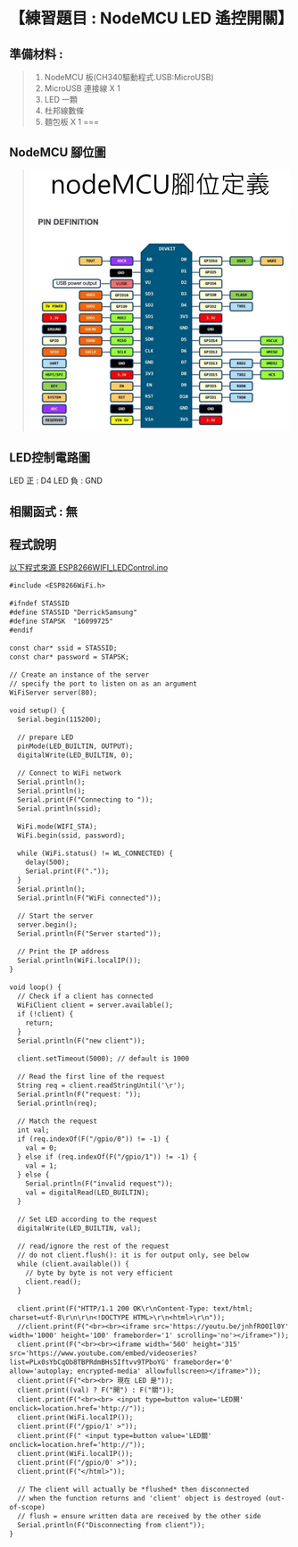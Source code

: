 <h1>【練習題目 : NodeMCU LED 遙控開關】</h1>

## 準備材料 : 
>1. NodeMCU 板(CH340驅動程式.USB:MicroUSB)
>2. MicroUSB 連接線 X 1
>3. LED 一顆
>4. 杜邦線數條
>5. 麵包板 X 1
===

## NodeMCU 腳位圖 

>![](https://github.com/derricktsai0904/Arduino/blob/master/04%20NodeMCU/Blink/nodemcu_pin.PNG?raw=true)

## LED控制電路圖
LED 正 : D4
LED 負 : GND

## 相關函式 : 無

## 程式說明

[以下程式來源 ESP8266WIFI_LEDControl.ino ]:https://github.com/derricktsai0904/Arduino/blob/master/04%20NodeMCU/LEDControl/ESP8266WIFI_LEDControl.ino "ESP8266WIFI_LEDControl.ino"
[以下程式來源 ESP8266WIFI_LEDControl.ino ]
``` arduino
#include <ESP8266WiFi.h>

#ifndef STASSID
#define STASSID "DerrickSamsung"
#define STAPSK  "16099725"
#endif

const char* ssid = STASSID;
const char* password = STAPSK;

// Create an instance of the server
// specify the port to listen on as an argument
WiFiServer server(80);

void setup() {
  Serial.begin(115200);

  // prepare LED
  pinMode(LED_BUILTIN, OUTPUT);
  digitalWrite(LED_BUILTIN, 0);

  // Connect to WiFi network
  Serial.println();
  Serial.println();
  Serial.print(F("Connecting to "));
  Serial.println(ssid);

  WiFi.mode(WIFI_STA);
  WiFi.begin(ssid, password);

  while (WiFi.status() != WL_CONNECTED) {
    delay(500);
    Serial.print(F("."));
  }
  Serial.println();
  Serial.println(F("WiFi connected"));

  // Start the server
  server.begin();
  Serial.println(F("Server started"));

  // Print the IP address
  Serial.println(WiFi.localIP());
}

void loop() {
  // Check if a client has connected
  WiFiClient client = server.available();
  if (!client) {
    return;
  }
  Serial.println(F("new client"));

  client.setTimeout(5000); // default is 1000

  // Read the first line of the request
  String req = client.readStringUntil('\r');
  Serial.println(F("request: "));
  Serial.println(req);

  // Match the request
  int val;
  if (req.indexOf(F("/gpio/0")) != -1) {
    val = 0;
  } else if (req.indexOf(F("/gpio/1")) != -1) {
    val = 1;
  } else {
    Serial.println(F("invalid request"));
    val = digitalRead(LED_BUILTIN);
  }

  // Set LED according to the request
  digitalWrite(LED_BUILTIN, val);

  // read/ignore the rest of the request
  // do not client.flush(): it is for output only, see below
  while (client.available()) {
    // byte by byte is not very efficient
    client.read();
  }

  client.print(F("HTTP/1.1 200 OK\r\nContent-Type: text/html; charset=utf-8\r\n\r\n<!DOCTYPE HTML>\r\n<html>\r\n"));
  //client.print(F("<br><br><iframe src='https://youtu.be/jnhfRO0Il0Y' width='1000' height='100' frameborder='1' scrolling='no'></iframe>"));
  client.print(F("<br><br><iframe width='560' height='315' src='https://www.youtube.com/embed/videoseries?list=PLx0sYbCqOb8TBPRdmBHs5Iftvv9TPboYG' frameborder='0' allow='autoplay; encrypted-media' allowfullscreen></iframe>"));
  client.print(F("<br><br> 現在 LED 是"));
  client.print((val) ? F("開") : F("關"));
  client.print(F("<br><br> <input type=button value='LED開' onclick=location.href='http://"));
  client.print(WiFi.localIP());
  client.print(F("/gpio/1' >"));
  client.print(F(" <input type=button value='LED關' onclick=location.href='http://"));
  client.print(WiFi.localIP());
  client.print(F("/gpio/0' >"));
  client.print(F("</html>"));

  // The client will actually be *flushed* then disconnected
  // when the function returns and 'client' object is destroyed (out-of-scope)
  // flush = ensure written data are received by the other side
  Serial.println(F("Disconnecting from client"));
}
```






